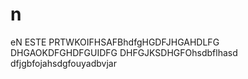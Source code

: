 # n
eN ESTE PRTWKOIFHSAFBhdfgHGDFJHGAHDLFG
DHGAOKDFGHDFGUIDFG
DHFGJKSDHGFOhsdbflhasd
dfjgbfojahsdgfouyadbvjar

